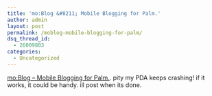 ```yaml
---
title: 'mo:Blog &#8211; Mobile Blogging for Palm.'
author: admin
layout: post
permalink: /moblog-mobile-blogging-for-palm/
dsq_thread_id:
  - 26009803
categories:
  - Uncategorized
---
```

[mo:Blog &#8211; Mobile Blogging for Palm.][1]. pity my PDA keeps crashing! if it works, it could be handy. ill post when its done.

 [1]: http://www.tektonica.com/projects/moblog/moblog_manual_print.html#configuration